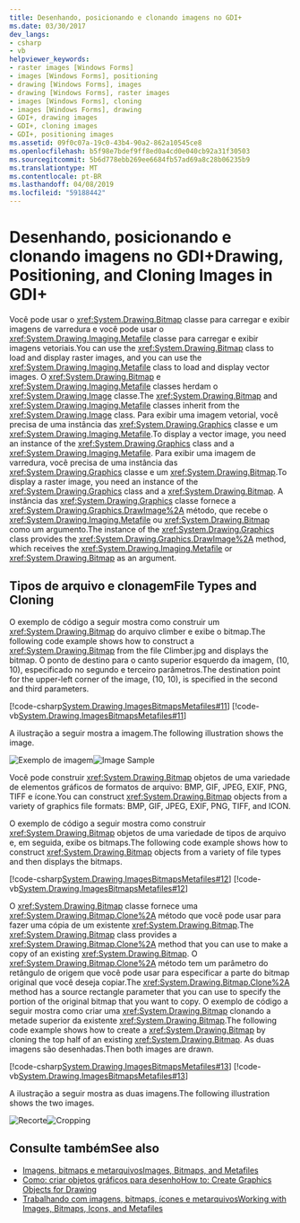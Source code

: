 ```yaml
---
title: Desenhando, posicionando e clonando imagens no GDI+
ms.date: 03/30/2017
dev_langs:
- csharp
- vb
helpviewer_keywords:
- raster images [Windows Forms]
- images [Windows Forms], positioning
- drawing [Windows Forms], images
- drawing [Windows Forms], raster images
- images [Windows Forms], cloning
- images [Windows Forms], drawing
- GDI+, drawing images
- GDI+, cloning images
- GDI+, positioning images
ms.assetid: 09f0c07a-19c0-43b4-90a2-862a10545ce8
ms.openlocfilehash: b5f98e7bdef9ff8ed0a4cd0e040cb92a31f30503
ms.sourcegitcommit: 5b6d778ebb269ee6684fb57ad69a8c28b06235b9
ms.translationtype: MT
ms.contentlocale: pt-BR
ms.lasthandoff: 04/08/2019
ms.locfileid: "59188442"
---
```

# <a name="drawing-positioning-and-cloning-images-in-gdi"></a><span data-ttu-id="feafe-102">Desenhando, posicionando e clonando imagens no GDI+</span><span class="sxs-lookup"><span data-stu-id="feafe-102">Drawing, Positioning, and Cloning Images in GDI+</span></span>
<span data-ttu-id="feafe-103">Você pode usar o <xref:System.Drawing.Bitmap> classe para carregar e exibir imagens de varredura e você pode usar o <xref:System.Drawing.Imaging.Metafile> classe para carregar e exibir imagens vetoriais.</span><span class="sxs-lookup"><span data-stu-id="feafe-103">You can use the <xref:System.Drawing.Bitmap> class to load and display raster images, and you can use the <xref:System.Drawing.Imaging.Metafile> class to load and display vector images.</span></span> <span data-ttu-id="feafe-104">O <xref:System.Drawing.Bitmap> e <xref:System.Drawing.Imaging.Metafile> classes herdam o <xref:System.Drawing.Image> classe.</span><span class="sxs-lookup"><span data-stu-id="feafe-104">The <xref:System.Drawing.Bitmap> and <xref:System.Drawing.Imaging.Metafile> classes inherit from the <xref:System.Drawing.Image> class.</span></span> <span data-ttu-id="feafe-105">Para exibir uma imagem vetorial, você precisa de uma instância das <xref:System.Drawing.Graphics> classe e um <xref:System.Drawing.Imaging.Metafile>.</span><span class="sxs-lookup"><span data-stu-id="feafe-105">To display a vector image, you need an instance of the <xref:System.Drawing.Graphics> class and a <xref:System.Drawing.Imaging.Metafile>.</span></span> <span data-ttu-id="feafe-106">Para exibir uma imagem de varredura, você precisa de uma instância das <xref:System.Drawing.Graphics> classe e um <xref:System.Drawing.Bitmap>.</span><span class="sxs-lookup"><span data-stu-id="feafe-106">To display a raster image, you need an instance of the <xref:System.Drawing.Graphics> class and a <xref:System.Drawing.Bitmap>.</span></span> <span data-ttu-id="feafe-107">A instância das <xref:System.Drawing.Graphics> classe fornece a <xref:System.Drawing.Graphics.DrawImage%2A> método, que recebe o <xref:System.Drawing.Imaging.Metafile> ou <xref:System.Drawing.Bitmap> como um argumento.</span><span class="sxs-lookup"><span data-stu-id="feafe-107">The instance of the <xref:System.Drawing.Graphics> class provides the <xref:System.Drawing.Graphics.DrawImage%2A> method, which receives the <xref:System.Drawing.Imaging.Metafile> or <xref:System.Drawing.Bitmap> as an argument.</span></span>  
  
## <a name="file-types-and-cloning"></a><span data-ttu-id="feafe-108">Tipos de arquivo e clonagem</span><span class="sxs-lookup"><span data-stu-id="feafe-108">File Types and Cloning</span></span>  
 <span data-ttu-id="feafe-109">O exemplo de código a seguir mostra como construir um <xref:System.Drawing.Bitmap> do arquivo climber e exibe o bitmap.</span><span class="sxs-lookup"><span data-stu-id="feafe-109">The following code example shows how to construct a <xref:System.Drawing.Bitmap> from the file Climber.jpg and displays the bitmap.</span></span> <span data-ttu-id="feafe-110">O ponto de destino para o canto superior esquerdo da imagem, (10, 10), especificado no segundo e terceiro parâmetros.</span><span class="sxs-lookup"><span data-stu-id="feafe-110">The destination point for the upper-left corner of the image, (10, 10), is specified in the second and third parameters.</span></span>  
  
 [!code-csharp[System.Drawing.ImagesBitmapsMetafiles#11](~/samples/snippets/csharp/VS_Snippets_Winforms/System.Drawing.ImagesBitmapsMetafiles/CS/Class1.cs#11)]
 [!code-vb[System.Drawing.ImagesBitmapsMetafiles#11](~/samples/snippets/visualbasic/VS_Snippets_Winforms/System.Drawing.ImagesBitmapsMetafiles/VB/Class1.vb#11)]  
  
 <span data-ttu-id="feafe-111">A ilustração a seguir mostra a imagem.</span><span class="sxs-lookup"><span data-stu-id="feafe-111">The following illustration shows the image.</span></span>  
  
 <span data-ttu-id="feafe-112">![Exemplo de imagem](./media/aboutgdip03-art04.gif "AboutGdip03_Art04")</span><span class="sxs-lookup"><span data-stu-id="feafe-112">![Image Sample](./media/aboutgdip03-art04.gif "AboutGdip03_Art04")</span></span>  
  
 <span data-ttu-id="feafe-113">Você pode construir <xref:System.Drawing.Bitmap> objetos de uma variedade de elementos gráficos de formatos de arquivo: BMP, GIF, JPEG, EXIF, PNG, TIFF e ícone.</span><span class="sxs-lookup"><span data-stu-id="feafe-113">You can construct <xref:System.Drawing.Bitmap> objects from a variety of graphics file formats: BMP, GIF, JPEG, EXIF, PNG, TIFF, and ICON.</span></span>  
  
 <span data-ttu-id="feafe-114">O exemplo de código a seguir mostra como construir <xref:System.Drawing.Bitmap> objetos de uma variedade de tipos de arquivo e, em seguida, exibe os bitmaps.</span><span class="sxs-lookup"><span data-stu-id="feafe-114">The following code example shows how to construct <xref:System.Drawing.Bitmap> objects from a variety of file types and then displays the bitmaps.</span></span>  
  
 [!code-csharp[System.Drawing.ImagesBitmapsMetafiles#12](~/samples/snippets/csharp/VS_Snippets_Winforms/System.Drawing.ImagesBitmapsMetafiles/CS/Class1.cs#12)]
 [!code-vb[System.Drawing.ImagesBitmapsMetafiles#12](~/samples/snippets/visualbasic/VS_Snippets_Winforms/System.Drawing.ImagesBitmapsMetafiles/VB/Class1.vb#12)]  
  
 <span data-ttu-id="feafe-115">O <xref:System.Drawing.Bitmap> classe fornece uma <xref:System.Drawing.Bitmap.Clone%2A> método que você pode usar para fazer uma cópia de um existente <xref:System.Drawing.Bitmap>.</span><span class="sxs-lookup"><span data-stu-id="feafe-115">The <xref:System.Drawing.Bitmap> class provides a <xref:System.Drawing.Bitmap.Clone%2A> method that you can use to make a copy of an existing <xref:System.Drawing.Bitmap>.</span></span> <span data-ttu-id="feafe-116">O <xref:System.Drawing.Bitmap.Clone%2A> método tem um parâmetro do retângulo de origem que você pode usar para especificar a parte do bitmap original que você deseja copiar.</span><span class="sxs-lookup"><span data-stu-id="feafe-116">The <xref:System.Drawing.Bitmap.Clone%2A> method has a source rectangle parameter that you can use to specify the portion of the original bitmap that you want to copy.</span></span> <span data-ttu-id="feafe-117">O exemplo de código a seguir mostra como criar uma <xref:System.Drawing.Bitmap> clonando a metade superior da existente <xref:System.Drawing.Bitmap>.</span><span class="sxs-lookup"><span data-stu-id="feafe-117">The following code example shows how to create a <xref:System.Drawing.Bitmap> by cloning the top half of an existing <xref:System.Drawing.Bitmap>.</span></span> <span data-ttu-id="feafe-118">As duas imagens são desenhadas.</span><span class="sxs-lookup"><span data-stu-id="feafe-118">Then both images are drawn.</span></span>  
  
 [!code-csharp[System.Drawing.ImagesBitmapsMetafiles#13](~/samples/snippets/csharp/VS_Snippets_Winforms/System.Drawing.ImagesBitmapsMetafiles/CS/Class1.cs#13)]
 [!code-vb[System.Drawing.ImagesBitmapsMetafiles#13](~/samples/snippets/visualbasic/VS_Snippets_Winforms/System.Drawing.ImagesBitmapsMetafiles/VB/Class1.vb#13)]  
  
 <span data-ttu-id="feafe-119">A ilustração a seguir mostra as duas imagens.</span><span class="sxs-lookup"><span data-stu-id="feafe-119">The following illustration shows the two images.</span></span>  
  
 <span data-ttu-id="feafe-120">![Recorte](./media/aboutgdip03-art05.gif "AboutGdip03_Art05")</span><span class="sxs-lookup"><span data-stu-id="feafe-120">![Cropping](./media/aboutgdip03-art05.gif "AboutGdip03_Art05")</span></span>  
  
## <a name="see-also"></a><span data-ttu-id="feafe-121">Consulte também</span><span class="sxs-lookup"><span data-stu-id="feafe-121">See also</span></span>

- [<span data-ttu-id="feafe-122">Imagens, bitmaps e metarquivos</span><span class="sxs-lookup"><span data-stu-id="feafe-122">Images, Bitmaps, and Metafiles</span></span>](images-bitmaps-and-metafiles.md)
- [<span data-ttu-id="feafe-123">Como: criar objetos gráficos para desenho</span><span class="sxs-lookup"><span data-stu-id="feafe-123">How to: Create Graphics Objects for Drawing</span></span>](how-to-create-graphics-objects-for-drawing.md)
- [<span data-ttu-id="feafe-124">Trabalhando com imagens, bitmaps, ícones e metarquivos</span><span class="sxs-lookup"><span data-stu-id="feafe-124">Working with Images, Bitmaps, Icons, and Metafiles</span></span>](working-with-images-bitmaps-icons-and-metafiles.md)
